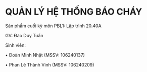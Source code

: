 
# QUẢN LÝ HỆ THỐNG BÁO CHÁY
Sản phẩm cuối kỳ môn PBL1: Lập trình 20.40A

GV: Đào Duy Tuấn

Sinh viên:

•	Đoàn Minh Nhật (MSSV: 106240137)

•	Phan Lê Thành Vinh (MSSV: 106240209)
